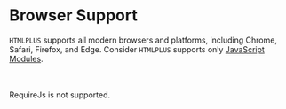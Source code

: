 # Browser Support

`HTMLPLUS` supports all modern browsers and platforms, including Chrome, Safari, Firefox, and Edge. Consider `HTMLPLUS` supports only [JavaScript Modules](https://developer.mozilla.org/en-US/docs/Web/JavaScript/Guide/Modules).

<br/>

<Browsers version />

<br/>

<Alert type="error">
    RequireJs is not supported.
</Alert>
